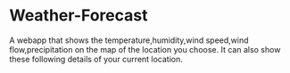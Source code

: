 # Weather-Forecast
A webapp that shows  the temperature,humidity,wind speed,wind flow,precipitation on the map of the location you choose. It can also show these following details of your current location.

